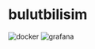 ﻿# bulutbilisim
 
![docker](https://github.com/tahaknkl23/bulutbilisim/assets/75694893/c6b3bfa4-2005-4c93-a0e3-6fc8354c9c09)
![grafana](https://github.com/tahaknkl23/bulutbilisim/assets/75694893/b250f881-ec71-464c-a941-2e3050629e7b)
